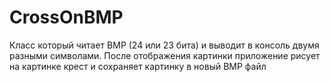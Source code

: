 # CrossOnBMP
Класс который читает BMP (24 или 23 бита) и выводит в консоль двумя разными символами.  После отображения картинки приложение рисует на картинке крест и сохраняет картинку в новый BMP файл
